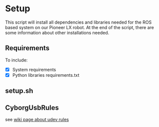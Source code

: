 # Setup
This script will install all dependencies and libraries needed for the ROS based system on our Pioneer LX robot.
At the end of the script, there are some information about other installations needed. 

## Requirements
To include:
- [x] System requirements
- [x] Python libraries requirements.txt

## setup.sh


## CyborgUsbRules
see [wiki page about udev rules](https://github.com/thentnucyborg/CyborgRobot/wiki/Cyborg-udev-Rules) 
